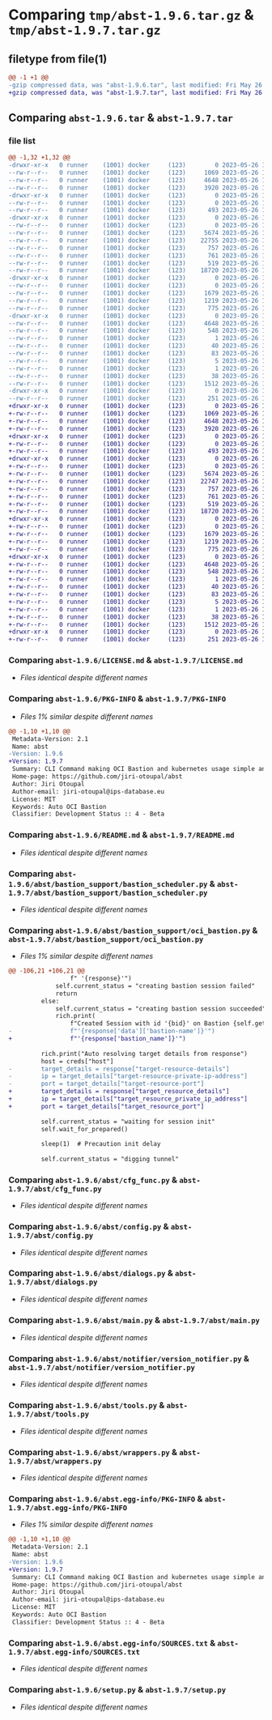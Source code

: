 # Comparing `tmp/abst-1.9.6.tar.gz` & `tmp/abst-1.9.7.tar.gz`

## filetype from file(1)

```diff
@@ -1 +1 @@
-gzip compressed data, was "abst-1.9.6.tar", last modified: Fri May 26 12:27:44 2023, max compression
+gzip compressed data, was "abst-1.9.7.tar", last modified: Fri May 26 12:50:25 2023, max compression
```

## Comparing `abst-1.9.6.tar` & `abst-1.9.7.tar`

### file list

```diff
@@ -1,32 +1,32 @@
-drwxr-xr-x   0 runner    (1001) docker     (123)        0 2023-05-26 12:27:44.376497 abst-1.9.6/
--rw-r--r--   0 runner    (1001) docker     (123)     1069 2023-05-26 12:27:27.000000 abst-1.9.6/LICENSE.md
--rw-r--r--   0 runner    (1001) docker     (123)     4648 2023-05-26 12:27:44.376497 abst-1.9.6/PKG-INFO
--rw-r--r--   0 runner    (1001) docker     (123)     3920 2023-05-26 12:27:27.000000 abst-1.9.6/README.md
-drwxr-xr-x   0 runner    (1001) docker     (123)        0 2023-05-26 12:27:44.376497 abst-1.9.6/abst/
--rw-r--r--   0 runner    (1001) docker     (123)        0 2023-05-26 12:27:27.000000 abst-1.9.6/abst/__init__.py
--rw-r--r--   0 runner    (1001) docker     (123)      493 2023-05-26 12:27:27.000000 abst-1.9.6/abst/__version__.py
-drwxr-xr-x   0 runner    (1001) docker     (123)        0 2023-05-26 12:27:44.376497 abst-1.9.6/abst/bastion_support/
--rw-r--r--   0 runner    (1001) docker     (123)        0 2023-05-26 12:27:27.000000 abst-1.9.6/abst/bastion_support/__init__.py
--rw-r--r--   0 runner    (1001) docker     (123)     5674 2023-05-26 12:27:27.000000 abst-1.9.6/abst/bastion_support/bastion_scheduler.py
--rw-r--r--   0 runner    (1001) docker     (123)    22755 2023-05-26 12:27:27.000000 abst-1.9.6/abst/bastion_support/oci_bastion.py
--rw-r--r--   0 runner    (1001) docker     (123)      757 2023-05-26 12:27:27.000000 abst-1.9.6/abst/cfg_func.py
--rw-r--r--   0 runner    (1001) docker     (123)      761 2023-05-26 12:27:27.000000 abst-1.9.6/abst/config.py
--rw-r--r--   0 runner    (1001) docker     (123)      519 2023-05-26 12:27:27.000000 abst-1.9.6/abst/dialogs.py
--rw-r--r--   0 runner    (1001) docker     (123)    18720 2023-05-26 12:27:27.000000 abst-1.9.6/abst/main.py
-drwxr-xr-x   0 runner    (1001) docker     (123)        0 2023-05-26 12:27:44.376497 abst-1.9.6/abst/notifier/
--rw-r--r--   0 runner    (1001) docker     (123)        0 2023-05-26 12:27:27.000000 abst-1.9.6/abst/notifier/__init__.py
--rw-r--r--   0 runner    (1001) docker     (123)     1679 2023-05-26 12:27:27.000000 abst-1.9.6/abst/notifier/version_notifier.py
--rw-r--r--   0 runner    (1001) docker     (123)     1219 2023-05-26 12:27:27.000000 abst-1.9.6/abst/tools.py
--rw-r--r--   0 runner    (1001) docker     (123)      775 2023-05-26 12:27:27.000000 abst-1.9.6/abst/wrappers.py
-drwxr-xr-x   0 runner    (1001) docker     (123)        0 2023-05-26 12:27:44.376497 abst-1.9.6/abst.egg-info/
--rw-r--r--   0 runner    (1001) docker     (123)     4648 2023-05-26 12:27:44.000000 abst-1.9.6/abst.egg-info/PKG-INFO
--rw-r--r--   0 runner    (1001) docker     (123)      548 2023-05-26 12:27:44.000000 abst-1.9.6/abst.egg-info/SOURCES.txt
--rw-r--r--   0 runner    (1001) docker     (123)        1 2023-05-26 12:27:44.000000 abst-1.9.6/abst.egg-info/dependency_links.txt
--rw-r--r--   0 runner    (1001) docker     (123)       40 2023-05-26 12:27:44.000000 abst-1.9.6/abst.egg-info/entry_points.txt
--rw-r--r--   0 runner    (1001) docker     (123)       83 2023-05-26 12:27:44.000000 abst-1.9.6/abst.egg-info/requires.txt
--rw-r--r--   0 runner    (1001) docker     (123)        5 2023-05-26 12:27:44.000000 abst-1.9.6/abst.egg-info/top_level.txt
--rw-r--r--   0 runner    (1001) docker     (123)        1 2023-05-26 12:27:44.000000 abst-1.9.6/abst.egg-info/zip-safe
--rw-r--r--   0 runner    (1001) docker     (123)       38 2023-05-26 12:27:44.376497 abst-1.9.6/setup.cfg
--rw-r--r--   0 runner    (1001) docker     (123)     1512 2023-05-26 12:27:27.000000 abst-1.9.6/setup.py
-drwxr-xr-x   0 runner    (1001) docker     (123)        0 2023-05-26 12:27:44.376497 abst-1.9.6/tests/
--rw-r--r--   0 runner    (1001) docker     (123)      251 2023-05-26 12:27:27.000000 abst-1.9.6/tests/test_sample_dict.py
+drwxr-xr-x   0 runner    (1001) docker     (123)        0 2023-05-26 12:50:25.687347 abst-1.9.7/
+-rw-r--r--   0 runner    (1001) docker     (123)     1069 2023-05-26 12:50:14.000000 abst-1.9.7/LICENSE.md
+-rw-r--r--   0 runner    (1001) docker     (123)     4648 2023-05-26 12:50:25.687347 abst-1.9.7/PKG-INFO
+-rw-r--r--   0 runner    (1001) docker     (123)     3920 2023-05-26 12:50:14.000000 abst-1.9.7/README.md
+drwxr-xr-x   0 runner    (1001) docker     (123)        0 2023-05-26 12:50:25.687347 abst-1.9.7/abst/
+-rw-r--r--   0 runner    (1001) docker     (123)        0 2023-05-26 12:50:14.000000 abst-1.9.7/abst/__init__.py
+-rw-r--r--   0 runner    (1001) docker     (123)      493 2023-05-26 12:50:14.000000 abst-1.9.7/abst/__version__.py
+drwxr-xr-x   0 runner    (1001) docker     (123)        0 2023-05-26 12:50:25.687347 abst-1.9.7/abst/bastion_support/
+-rw-r--r--   0 runner    (1001) docker     (123)        0 2023-05-26 12:50:14.000000 abst-1.9.7/abst/bastion_support/__init__.py
+-rw-r--r--   0 runner    (1001) docker     (123)     5674 2023-05-26 12:50:14.000000 abst-1.9.7/abst/bastion_support/bastion_scheduler.py
+-rw-r--r--   0 runner    (1001) docker     (123)    22747 2023-05-26 12:50:14.000000 abst-1.9.7/abst/bastion_support/oci_bastion.py
+-rw-r--r--   0 runner    (1001) docker     (123)      757 2023-05-26 12:50:14.000000 abst-1.9.7/abst/cfg_func.py
+-rw-r--r--   0 runner    (1001) docker     (123)      761 2023-05-26 12:50:14.000000 abst-1.9.7/abst/config.py
+-rw-r--r--   0 runner    (1001) docker     (123)      519 2023-05-26 12:50:14.000000 abst-1.9.7/abst/dialogs.py
+-rw-r--r--   0 runner    (1001) docker     (123)    18720 2023-05-26 12:50:14.000000 abst-1.9.7/abst/main.py
+drwxr-xr-x   0 runner    (1001) docker     (123)        0 2023-05-26 12:50:25.687347 abst-1.9.7/abst/notifier/
+-rw-r--r--   0 runner    (1001) docker     (123)        0 2023-05-26 12:50:14.000000 abst-1.9.7/abst/notifier/__init__.py
+-rw-r--r--   0 runner    (1001) docker     (123)     1679 2023-05-26 12:50:14.000000 abst-1.9.7/abst/notifier/version_notifier.py
+-rw-r--r--   0 runner    (1001) docker     (123)     1219 2023-05-26 12:50:14.000000 abst-1.9.7/abst/tools.py
+-rw-r--r--   0 runner    (1001) docker     (123)      775 2023-05-26 12:50:14.000000 abst-1.9.7/abst/wrappers.py
+drwxr-xr-x   0 runner    (1001) docker     (123)        0 2023-05-26 12:50:25.687347 abst-1.9.7/abst.egg-info/
+-rw-r--r--   0 runner    (1001) docker     (123)     4648 2023-05-26 12:50:25.000000 abst-1.9.7/abst.egg-info/PKG-INFO
+-rw-r--r--   0 runner    (1001) docker     (123)      548 2023-05-26 12:50:25.000000 abst-1.9.7/abst.egg-info/SOURCES.txt
+-rw-r--r--   0 runner    (1001) docker     (123)        1 2023-05-26 12:50:25.000000 abst-1.9.7/abst.egg-info/dependency_links.txt
+-rw-r--r--   0 runner    (1001) docker     (123)       40 2023-05-26 12:50:25.000000 abst-1.9.7/abst.egg-info/entry_points.txt
+-rw-r--r--   0 runner    (1001) docker     (123)       83 2023-05-26 12:50:25.000000 abst-1.9.7/abst.egg-info/requires.txt
+-rw-r--r--   0 runner    (1001) docker     (123)        5 2023-05-26 12:50:25.000000 abst-1.9.7/abst.egg-info/top_level.txt
+-rw-r--r--   0 runner    (1001) docker     (123)        1 2023-05-26 12:50:25.000000 abst-1.9.7/abst.egg-info/zip-safe
+-rw-r--r--   0 runner    (1001) docker     (123)       38 2023-05-26 12:50:25.687347 abst-1.9.7/setup.cfg
+-rw-r--r--   0 runner    (1001) docker     (123)     1512 2023-05-26 12:50:14.000000 abst-1.9.7/setup.py
+drwxr-xr-x   0 runner    (1001) docker     (123)        0 2023-05-26 12:50:25.687347 abst-1.9.7/tests/
+-rw-r--r--   0 runner    (1001) docker     (123)      251 2023-05-26 12:50:14.000000 abst-1.9.7/tests/test_sample_dict.py
```

### Comparing `abst-1.9.6/LICENSE.md` & `abst-1.9.7/LICENSE.md`

 * *Files identical despite different names*

### Comparing `abst-1.9.6/PKG-INFO` & `abst-1.9.7/PKG-INFO`

 * *Files 1% similar despite different names*

```diff
@@ -1,10 +1,10 @@
 Metadata-Version: 2.1
 Name: abst
-Version: 1.9.6
+Version: 1.9.7
 Summary: CLI Command making OCI Bastion and kubernetes usage simple and fast
 Home-page: https://github.com/jiri-otoupal/abst
 Author: Jiri Otoupal
 Author-email: jiri-otoupal@ips-database.eu
 License: MIT
 Keywords: Auto OCI Bastion
 Classifier: Development Status :: 4 - Beta
```

### Comparing `abst-1.9.6/README.md` & `abst-1.9.7/README.md`

 * *Files identical despite different names*

### Comparing `abst-1.9.6/abst/bastion_support/bastion_scheduler.py` & `abst-1.9.7/abst/bastion_support/bastion_scheduler.py`

 * *Files identical despite different names*

### Comparing `abst-1.9.6/abst/bastion_support/oci_bastion.py` & `abst-1.9.7/abst/bastion_support/oci_bastion.py`

 * *Files 1% similar despite different names*

```diff
@@ -106,21 +106,21 @@
                 f" '{response}'")
             self.current_status = "creating bastion session failed"
             return
         else:
             self.current_status = "creating bastion session succeeded"
             rich.print(
                 f"Created Session with id '{bid}' on Bastion {self.get_print_name()} "
-                f"'{response['data']['bastion-name']}'")
+                f"'{response['bastion_name']}'")
 
         rich.print("Auto resolving target details from response")
         host = creds["host"]
-        target_details = response["target-resource-details"]
-        ip = target_details["target-resource-private-ip-address"]
-        port = target_details["target-resource-port"]
+        target_details = response["target_resource_details"]
+        ip = target_details["target_resource_private_ip_address"]
+        port = target_details["target_resource_port"]
 
         self.current_status = "waiting for session init"
         self.wait_for_prepared()
 
         sleep(1)  # Precaution init delay
 
         self.current_status = "digging tunnel"
```

### Comparing `abst-1.9.6/abst/cfg_func.py` & `abst-1.9.7/abst/cfg_func.py`

 * *Files identical despite different names*

### Comparing `abst-1.9.6/abst/config.py` & `abst-1.9.7/abst/config.py`

 * *Files identical despite different names*

### Comparing `abst-1.9.6/abst/dialogs.py` & `abst-1.9.7/abst/dialogs.py`

 * *Files identical despite different names*

### Comparing `abst-1.9.6/abst/main.py` & `abst-1.9.7/abst/main.py`

 * *Files identical despite different names*

### Comparing `abst-1.9.6/abst/notifier/version_notifier.py` & `abst-1.9.7/abst/notifier/version_notifier.py`

 * *Files identical despite different names*

### Comparing `abst-1.9.6/abst/tools.py` & `abst-1.9.7/abst/tools.py`

 * *Files identical despite different names*

### Comparing `abst-1.9.6/abst/wrappers.py` & `abst-1.9.7/abst/wrappers.py`

 * *Files identical despite different names*

### Comparing `abst-1.9.6/abst.egg-info/PKG-INFO` & `abst-1.9.7/abst.egg-info/PKG-INFO`

 * *Files 1% similar despite different names*

```diff
@@ -1,10 +1,10 @@
 Metadata-Version: 2.1
 Name: abst
-Version: 1.9.6
+Version: 1.9.7
 Summary: CLI Command making OCI Bastion and kubernetes usage simple and fast
 Home-page: https://github.com/jiri-otoupal/abst
 Author: Jiri Otoupal
 Author-email: jiri-otoupal@ips-database.eu
 License: MIT
 Keywords: Auto OCI Bastion
 Classifier: Development Status :: 4 - Beta
```

### Comparing `abst-1.9.6/abst.egg-info/SOURCES.txt` & `abst-1.9.7/abst.egg-info/SOURCES.txt`

 * *Files identical despite different names*

### Comparing `abst-1.9.6/setup.py` & `abst-1.9.7/setup.py`

 * *Files identical despite different names*

